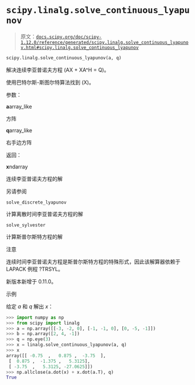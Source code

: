 # `scipy.linalg.solve_continuous_lyapunov`

> 原文：[`docs.scipy.org/doc/scipy-1.12.0/reference/generated/scipy.linalg.solve_continuous_lyapunov.html#scipy.linalg.solve_continuous_lyapunov`](https://docs.scipy.org/doc/scipy-1.12.0/reference/generated/scipy.linalg.solve_continuous_lyapunov.html#scipy.linalg.solve_continuous_lyapunov)

```py
scipy.linalg.solve_continuous_lyapunov(a, q)
```

解决连续李亚普诺夫方程 \(AX + XA^H = Q\)。

使用巴特尔斯-斯图尔特算法找到 \(X\)。

参数：

**a**array_like

方阵

**q**array_like

右手边方阵

返回：

**x**ndarray

连续李亚普诺夫方程的解

另请参阅

`solve_discrete_lyapunov`

计算离散时间李亚普诺夫方程的解

`solve_sylvester`

计算斯普尔斯特方程的解

注意

连续时间李亚普诺夫方程是斯普尔斯特方程的特殊形式，因此该解算器依赖于 LAPACK 例程 ?TRSYL。

新版本新增于 0.11.0。

示例

给定 *a* 和 *q* 解出 *x*：

```py
>>> import numpy as np
>>> from scipy import linalg
>>> a = np.array([[-3, -2, 0], [-1, -1, 0], [0, -5, -1]])
>>> b = np.array([2, 4, -1])
>>> q = np.eye(3)
>>> x = linalg.solve_continuous_lyapunov(a, q)
>>> x
array([[ -0.75  ,   0.875 ,  -3.75  ],
 [  0.875 ,  -1.375 ,   5.3125],
 [ -3.75  ,   5.3125, -27.0625]])
>>> np.allclose(a.dot(x) + x.dot(a.T), q)
True 
```
